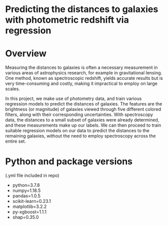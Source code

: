 # Predicting the distances to galaxies with photometric redshift via regression

# Overview
Measuring the distances to galaxies is often a necessary measurement in various areas of astrophysics research, for example in gravitational lensing. One method, known as spectroscopic redshift, yields accurate results but is very time-consuming and costly, making it impractical to employ on large scales.

In this project, we make use of photometry data, and train various regression models to predict the distances of galaxies. The features are the brightness (or magnitude) of galaxies viewed through five different colored filters, along with their corresponding uncertainties. With spectroscopy data, the distances to a small subset of galaxies were already determined, and these measurements make up our labels. We can then proceed to train suitable regression models on our data to predict the distances to the remaining galaxies, without the need to employ spectroscopy across the entire set.


# Python and package versions
(.yml file included in repo)
  - python=3.7.8
  - numpy=1.18.5
  - pandas=1.0.5
  - scikit-learn=0.23.1
  - matplotlib=3.2.2
  - py-xgboost=1.1.1
  - shap=0.35.0
